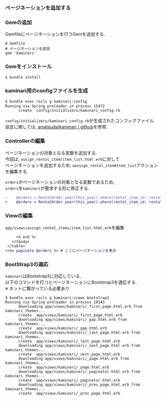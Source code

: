 ### ページネーションを追加する

### Gemの追加
Gemfileにページネーションを行うGemを追加する.
```
# Gemfile
# ページネーションを追加
gem 'kaminari'
```

### Gemをインストール
```sh
$ bundle install
```

### kaminari用のconfigファイルを生成

```sh
$ bundle exec rails g kaminari:config
Running via Spring preloader in process 15472
      create  config/initializers/kaminari_config.rb
```

``config/initializers/kaminari_config.rb``が生成されたコンフィグファイル.  
設定に関しては, [amatsuda/kaminari | github](https://github.com/amatsuda/kaminari#general-configuration-options)を参照.  

### Controllerの編集
ページネーションの対象となる変数を追加する.  
今回は, ``assign_rental_item/item_list.html.erb``に対して  
ページネーションを追加するため, 
``aassign_rental_item#item_list``アクションを編集する. 

``orders``がページネーションの対象となる変数であるため,  
``orders``を``kaminari``が要求する形に修正する.  

```diff
-    @orders = RentalOrder.year(this_year).where(rental_item_id: rental_item)
+    @orders = RentalOrder.year(this_year).where(rental_item_id: rental_item).page(params[:page]
```

### Viewの編集

``app/views/assign_rental_items/item_list.html.erb``を編集  

```diff
     <% end %>
   </tbody>
 </table>
+<%= paginate @orders %> # ここにページネーションを表示
```

### BootStrap3の適応
``kaminari``はBootstrap3に対応している.  
以下のコマンドを打つとページネーションにBootstrap3を適応する.  
※ ネットに繋がっている必要あり

```
$ bundle exec rails g kaminari:views bootstrap3
Running via Spring preloader in process 18143
      downloading app/views/kaminari/_first_page.html.erb from kaminari_themes...
      create  app/views/kaminari/_first_page.html.erb
      downloading app/views/kaminari/_gap.html.erb from kaminari_themes...
      create  app/views/kaminari/_gap.html.erb
      downloading app/views/kaminari/_last_page.html.erb from kaminari_themes...
      create  app/views/kaminari/_last_page.html.erb
      downloading app/views/kaminari/_next_page.html.erb from kaminari_themes...
      create  app/views/kaminari/_next_page.html.erb
      downloading app/views/kaminari/_page.html.erb from kaminari_themes...
      create  app/views/kaminari/_page.html.erb
      downloading app/views/kaminari/_paginator.html.erb from kaminari_themes...
      create  app/views/kaminari/_paginator.html.erb
      downloading app/views/kaminari/_prev_page.html.erb from kaminari_themes...
      create  app/views/kaminari/_prev_page.html.erb
```


